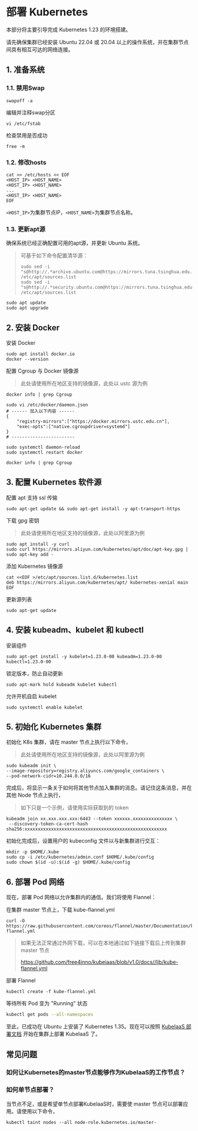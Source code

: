 # 部署 Kubernetes

本部分将主要引导完成 Kubernetes 1.23 的环境搭建。

请先确保集群已经安装 Ubuntu 22.04 或 20.04 以上的操作系统，并在集群节点间具有相互可达的网络连接。

## 1. 准备系统

### 1.1. 禁用Swap

```
swapoff -a
```

编辑并注释swap分区

```
vi /etc/fstab
```

检查禁用是否成功

```
free -m
```

### 1.2. 修改hosts

```
cat >> /etc/hosts << EOF
<HOST_IP> <HOST_NAME>
<HOST_IP> <HOST_NAME>
...
<HOST_IP> <HOST_NAME>
EOF
```

`<HOST_IP>`为集群节点IP，`<HOST_NAME>`为集群节点名称。

### 1.3. 更新apt源

确保系统已经正确配置可用的apt源，并更新 Ubuntu 系统。

> 可基于如下命令配置清华源：
>
> ```
> sudo sed -i "s@http://.*archive.ubuntu.com@https://mirrors.tuna.tsinghua.edu.cn@g" /etc/apt/sources.list
> sudo sed -i "s@http://.*security.ubuntu.com@https://mirrors.tuna.tsinghua.edu.cn@g" /etc/apt/sources.list
> ```

```
sudo apt update
sudo apt upgrade
```

## 2. 安装 Docker

安装 Docker

```
sudo apt install docker.io
docker --version
```

配置 Cgroup 与 Docker 镜像源

> 此处请使用所在地区支持的镜像源，此处以 ustc 源为例

```
docker info | grep Cgroup

sudo vi /etc/docker/daemon.json
# ------ 加入以下内容 ------
{
    "registry-mirrors":["https://docker.mirrors.ustc.edu.cn"],
    "exec-opts":["native.cgroupdriver=systemd"]
}
# ------------------------

sudo systemctl daemon-reload
sudo systemctl restart docker

docker info | grep Cgroup
```

## 3. **配置 Kubernetes 软件源**

配置 apt 支持 ssl 传输

```
sudo apt-get update && sudo apt-get install -y apt-transport-https
```

下载 gpg 密钥

> 此处请使用所在地区支持的镜像源，此处以阿里源为例

```
sudo apt install -y curl
sudo curl https://mirrors.aliyun.com/kubernetes/apt/doc/apt-key.gpg | sudo apt-key add -
```

添加 Kubernetes 镜像源

```
cat <<EOF >/etc/apt/sources.list.d/kubernetes.list
deb https://mirrors.aliyun.com/kubernetes/apt/ kubernetes-xenial main
EOF
```

更新源列表

```
sudo apt-get update
```

## 4. 安装 kubeadm、kubelet 和 kubectl

安装组件

```
sudo apt-get install -y kubelet=1.23.0-00 kubeadm=1.23.0-00 kubectl=1.23.0-00
```

锁定版本，防止自动更新

```
sudo apt-mark hold kubeadm kubelet kubectl
```

允许开机自启 kubelet

```
sudo systemctl enable kubelet
```

## 5. **初始化 Kubernetes 集群**

初始化 K8s 集群，请在 master 节点上执行以下命令，

> 此处请使用所在地区支持的镜像源，此处以阿里源为例

```
sudo kubeadm init \
--image-repository=registry.aliyuncs.com/google_containers \
--pod-network-cidr=10.244.0.0/16
```

完成后，将显示一条关于如何将其他节点加入集群的消息。请记住这条消息，并在其他 Node 节点上执行，

> 如下只是一个示例，请使用实际获取到的 token

```
kubeadm join xx.xxx.xxx.xxx:6443 --token xxxxxx.xxxxxxxxxxxxxxx \
 --discovery-token-ca-cert-hash sha256:xxxxxxxxxxxxxxxxxxxxxxxxxxxxxxxxxxxxxxxxxxxxxxxxxxxxxx
```

初始化完成后，设置用户的 kubeconfig 文件以与新集群进行交互：

```
mkdir -p $HOME/.kube
sudo cp -i /etc/kubernetes/admin.conf $HOME/.kube/config
sudo chown $(id -u):$(id -g) $HOME/.kube/config
```

## 6. **部署 Pod 网络**

现在，部署 Pod 网络以允许集群内的通信。我们将使用 Flannel：

在集群 master 节点上，下载 kube-flannel.yml

```
curl -O https://raw.githubusercontent.com/coreos/flannel/master/Documentation/kube-flannel.yml
```

> 如果无法正常通过外网下载，可以在本地通过如下链接下载后上传到集群 master 节点
>
> https://github.com/free4inno/kubeiaas/blob/v1.0/docs//lib/kube-flannel.yml

部署 Flannel

```
kubectl create -f kube-flannel.yml
```

等待所有 Pod 变为 "Running" 状态

```bash
kubectl get pods --all-namespaces
```

至此，已成功在 Ubuntu 上安装了 Kubernetes 1.35。现在可以按照 [KubeIaaS 部署文档](https://github.com/free4inno/kubeiaas/blob/v1.0/docs/deploy/deploy-kubeiaas-1.0-ubuntu-cn.md) 开始在集群上部署 KubeIaaS 了。

## 常见问题

### 如何让Kubernetes的master节点能够作为KubeIaaS的工作节点？

### 如何单节点部署？

当节点不足，或是希望单节点部署KubeIaaS时，需要使 master 节点可以部署应用。请使用以下命令，

```
kubectl taint nodes --all node-role.kubernetes.io/master-
```